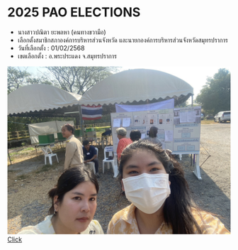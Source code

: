 # 2025 PAO ELECTIONS
- นางสาวปณิตา ยะพลหา (คนทางขวามือ)
- เลือกตั้งสมาชิกสภาองค์การบริหารส่วนจังหวัด และนายกองค์การบริหารส่วนจังหวัดสมุทรปราการ
- วันที่เลือกตั้ง : 01/02/2568
- เขตเลือกตั้ง : อ.พระประแดง จ.สมุทรปราการ

![pao](img/S01.jpg)
<a href="https://panita18.github.io/"> Click </a>
